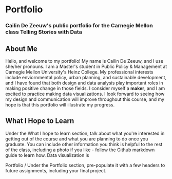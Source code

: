 # Portfolio
### Cailin De Zeeuw's public portfolio for the Carnegie Mellon class **Telling Stories with Data**

## About Me
Hello, and welcome to my portfolio! My name is Cailin De Zeeuw, and I use she/her pronouns. I am a Master's student in Public Policy & Management at Carnegie Mellon University's Heinz College. My professional interests include enviornmental policy, urban planning, and sustainable development, and I have found that both design and data analysis play important roles in making positive change in those fields. I consider myself a **maker**, and I am excited to practice making data visualizations. I look forward to seeing how my design and communication will improve throughout this course, and my hope is that this portfolio will illustrate my progress. 

## What I Hope to Learn
Under the What I hope to learn section, talk about what you're interested in getting out of the course and what you are planning to do once you graduate.  You can include other information you think is helpful to the rest of the class, including a photo if you like - follow the Github markdown guide to learn how.
Data visualization is 

Portfolio /
Under the Portfolio section, pre-populate it with a few headers to future assignments, including your final project.   
